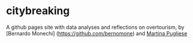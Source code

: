 # citybreaking
A github pages site with data analyses and reflections on overtourism, by [Bernardo Monechi] (https://github.com/bernomone) and [Martina Pugliese](https://github.com/martinapugliese)
